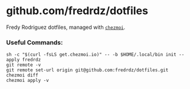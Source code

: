 # github.com/fredrdz/dotfiles

Fredy Rodriguez dotfiles, managed with [`chezmoi`](https://github.com/twpayne/chezmoi).

### Useful Commands:
```
sh -c "$(curl -fsLS get.chezmoi.io)" -- -b $HOME/.local/bin init --apply fredrdz
git remote -v
git remote set-url origin git@github.com:fredrdz/dotfiles.git
chezmoi diff
chezmoi apply -v
```
